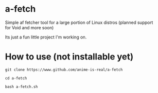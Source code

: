 # a-fetch
Simple af fetcher tool for a large portion of Linux distros (planned support for Void and more soon)

Its just a fun little project I'm working on. 


# How to use (not installable yet)

`git clone https://www.github.com/anime-is-real/a-fetch`

`cd a-fetch`

`bash a-fetch.sh`
